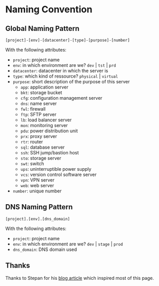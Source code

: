 # Naming Convention

## Global Naming Pattern

```
[project]-[env]-[datacenter]-[type]-[purpose]-[number]
```

With the following attributes:

- `project`: project name
- `env`: in which environment are we? `dev` | `tst` | `prd`
- `datacenter`: datacenter in which the server is
- `type`: which kind of ressource? `physical` | `virtual`
- `purpose`: short description of the purpose of this server
    - `app`: application server
    * `bkt`: storage bucket
  * `cfg`: configuration management server
  * `dns`: name server
  * `fwl`: firewall
  * `ftp`: SFTP server
  * `lb`: load balancer server
  * `mon`: monitoring server
  * `pdu`: power distribution unit
  * `prx`: proxy server
  * `rtr`: router
  * `sql`: database server
  * `ssh`: SSH jump/bastion host
  * `sto`: storage server
  * `swt`: switch
  * `ups`: uninterruptible power supply
  * `vcs`: version control software server
  * `vpn`: VPN server
  * `web`: web server
- `number`: unique number

## DNS Naming Pattern

```
[project].[env].[dns_domain]
```

With the following attributes:

- `project`: project name
- `env`: in which environment are we? `dev` | `stage` | `prod`
- `dns_domain`: DNS domain used

## Thanks

Thanks to Stepan for his [blog article](https://stepan.wtf/cloud-naming-convention/) which inspired most of this page.
